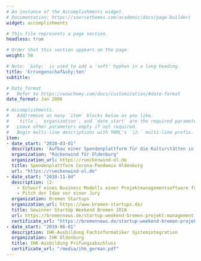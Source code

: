 ```yaml
---
# An instance of the Accomplishments widget.
# Documentation: https://sourcethemes.com/academic/docs/page-builder/
widget: accomplishments

# This file represents a page section.
headless: true

# Order that this section appears on the page.
weight: 50

# Note: `&shy;` is used to add a 'soft' hyphen in a long heading.
title: 'Errungenschaf&shy;ten'
subtitle:

# Date format
#   Refer to https://wowchemy.com/docs/customization/#date-format
date_format: Jan 2006

# Accomplishments.
#   Add/remove as many `item` blocks below as you like.
#   `title`, `organization`, and `date_start` are the required parameters.
#   Leave other parameters empty if not required.
#   Begin multi-line descriptions with YAML's `|2-` multi-line prefix.
item:
- date_start: "2020-03-01"
  description: 'Aufbau einer Spendenplattform für die Kulturstätten in Oldenburg, die besonders stark von der Corona-Pandemie betroffen waren'
  organization: "Rückenwind für Oldenburg"
  organization_url: https://rueckenwind-ol.de
  title: Spendenplattform Corona-Pandemie Oldenburg
  url: "https://rueckenwind-ol.de"
- date_start: "2018-11-04"
  description: |2-
    - Entwurf eines Business Modells einer Projektmanagementsoftware für Bauprojekte
    - Pitch der Idee vor einer Jury
  organization: Bremen Startups
  organization_url: https://www.bremen-startups.de/
  title: Gewinner StartUp Weekend Bremen 2018
  url: https://bremennews.de/startup-weekend-bremen-projekt-management-software-ueberzeugt-jury-video/
  certificate_url: "https://bremennews.de/startup-weekend-bremen-projekt-management-software-ueberzeugt-jury-video/"
- date_start: "2019-06-01"
  description: IHK-Ausbildung Fachinformatiker Systemintegration
  organization: IHK Oldenburg
  title: IHK-Ausbildung Prüfungsabschluss
  certificate_url: "/media/ihk_german.pdf"
---
```

